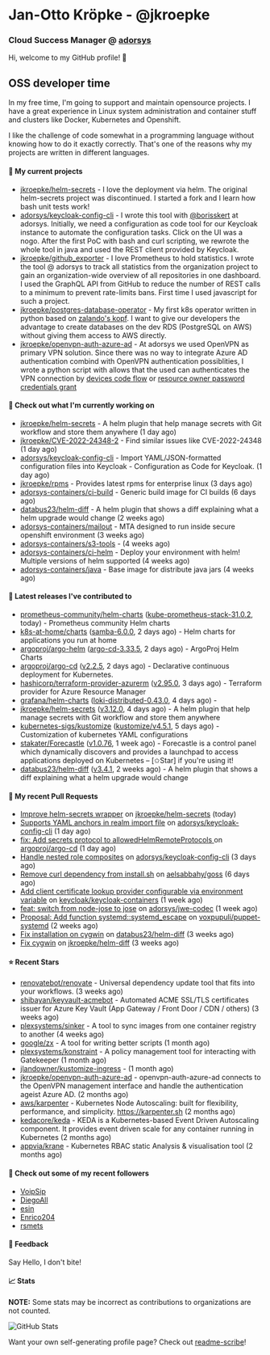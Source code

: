 # Jan-Otto Kröpke - @jkroepke
### Cloud Success Manager @ [adorsys](https://github.com/adorsys)

Hi, welcome to my GitHub profile! 👋

## OSS developer time
In my free time, I'm going to support and maintain opensource projects. I have a great experience in Linux system administration and container stuff and clusters like Docker, Kubernetes and Openshift.

I like the challenge of code somewhat in a programming language without knowing how to do it exactly correctly. That's one of the reasons why my projects are written in different languages.

#### 🌱 My current projects
- [jkroepke/helm-secrets](https://github.com/jkroepke/helm-secrets) - I love the deployment via helm. The original helm-secrets project was discontinued. I started a fork and I learn how bash unit tests work!
- [adorsys/keycloak-config-cli](https://github.com/adorsys/keycloak-config-cli) - I wrote this tool with [@borisskert](https://github.com/borisskert) at adorsys. Initially, we need a configuration as code tool for our Keycloak instance to automate the configuration tasks. Click on the UI was a nogo. After the first PoC with bash and curl scripting, we rewrote the whole tool in java and used the REST client provided by Keycloak.
- [jkroepke/github_exporter](https://github.com/jkroepke/github_exporter) - I love Prometheus to hold statistics. I wrote the tool @ adorsys to track all statistics from the organization project to gain an organization-wide overview of all repositories in one dashboard. I used the GraphQL API from GitHub to reduce the number of REST calls to a minimum to prevent rate-limits bans. First time I used javascript for such a project.
- [jkroepke/postgres-database-operator](https://github.com/jkroepke/postgres-database-operator) - My first k8s operator written in python based on [zalando's kopf](https://github.com/zalando-incubator/kopf). I want to give our developers the advantage to create databases on the dev RDS (PostgreSQL on AWS) without giving them access to AWS directly.
- [jkroepke/openvpn-auth-azure-ad](https://github.com/jkroepke/openvpn-auth-azure-ad) - At adorsys we used OpenVPN as primary VPN solution. Since there was no way to integrate Azure AD authentication combind with OpenVPN authentication possiblities, I wrote a python script with allows that the used can authenticates the VPN connection by [devices code flow](https://docs.microsoft.com/en-us/azure/active-directory/develop/v2-oauth2-device-code) or [resource owner password credentials grant](https://docs.microsoft.com/en-us/azure/active-directory/develop/v2-oauth-ropc)

#### 👷 Check out what I'm currently working on

- [jkroepke/helm-secrets](https://github.com/jkroepke/helm-secrets) - A helm plugin that help manage secrets with Git workflow and store them anywhere (1 day ago)
- [jkroepke/CVE-2022-24348-2](https://github.com/jkroepke/CVE-2022-24348-2) - Find similar issues like CVE-2022-24348 (1 day ago)
- [adorsys/keycloak-config-cli](https://github.com/adorsys/keycloak-config-cli) - Import YAML/JSON-formatted configuration files into Keycloak - Configuration as Code for Keycloak. (1 day ago)
- [jkroepke/rpms](https://github.com/jkroepke/rpms) - Provides latest rpms for enterprise linux (3 days ago)
- [adorsys-containers/ci-build](https://github.com/adorsys-containers/ci-build) - Generic build image for CI builds (6 days ago)
- [databus23/helm-diff](https://github.com/databus23/helm-diff) - A helm plugin that shows a diff explaining what a helm upgrade would change (2 weeks ago)
- [adorsys-containers/mailout](https://github.com/adorsys-containers/mailout) - MTA designed to run inside secure openshift environment (3 weeks ago)
- [adorsys-containers/s3-tools](https://github.com/adorsys-containers/s3-tools) -  (4 weeks ago)
- [adorsys-containers/ci-helm](https://github.com/adorsys-containers/ci-helm) - Deploy your environment with helm! Multiple versions of helm supported (4 weeks ago)
- [adorsys-containers/java](https://github.com/adorsys-containers/java) - Base image for distribute java jars (4 weeks ago)

#### 🔭 Latest releases I've contributed to

- [prometheus-community/helm-charts](https://github.com/prometheus-community/helm-charts) ([kube-prometheus-stack-31.0.2](https://github.com/prometheus-community/helm-charts/releases/tag/kube-prometheus-stack-31.0.2), today) - Prometheus community Helm charts
- [k8s-at-home/charts](https://github.com/k8s-at-home/charts) ([samba-6.0.0](https://github.com/k8s-at-home/charts/releases/tag/samba-6.0.0), 2 days ago) - Helm charts for applications you run at home
- [argoproj/argo-helm](https://github.com/argoproj/argo-helm) ([argo-cd-3.33.5](https://github.com/argoproj/argo-helm/releases/tag/argo-cd-3.33.5), 2 days ago) - ArgoProj Helm Charts
- [argoproj/argo-cd](https://github.com/argoproj/argo-cd) ([v2.2.5](https://github.com/argoproj/argo-cd/releases/tag/v2.2.5), 2 days ago) - Declarative continuous deployment for Kubernetes.
- [hashicorp/terraform-provider-azurerm](https://github.com/hashicorp/terraform-provider-azurerm) ([v2.95.0](https://github.com/hashicorp/terraform-provider-azurerm/releases/tag/v2.95.0), 3 days ago) - Terraform provider for Azure Resource Manager
- [grafana/helm-charts](https://github.com/grafana/helm-charts) ([loki-distributed-0.43.0](https://github.com/grafana/helm-charts/releases/tag/loki-distributed-0.43.0), 4 days ago) - 
- [jkroepke/helm-secrets](https://github.com/jkroepke/helm-secrets) ([v3.12.0](https://github.com/jkroepke/helm-secrets/releases/tag/v3.12.0), 4 days ago) - A helm plugin that help manage secrets with Git workflow and store them anywhere
- [kubernetes-sigs/kustomize](https://github.com/kubernetes-sigs/kustomize) ([kustomize/v4.5.1](https://github.com/kubernetes-sigs/kustomize/releases/tag/kustomize%2Fv4.5.1), 5 days ago) - Customization of kubernetes YAML configurations
- [stakater/Forecastle](https://github.com/stakater/Forecastle) ([v1.0.76](https://github.com/stakater/Forecastle/releases/tag/v1.0.76), 1 week ago) - Forecastle is a control panel which dynamically discovers and provides a launchpad to access applications deployed on Kubernetes  – [✩Star] if you&#39;re using it!
- [databus23/helm-diff](https://github.com/databus23/helm-diff) ([v3.4.1](https://github.com/databus23/helm-diff/releases/tag/v3.4.1), 2 weeks ago) - A helm plugin that shows a diff explaining what a helm upgrade would change

#### 🔨 My recent Pull Requests

- [Improve helm-secrets wrapper](https://github.com/jkroepke/helm-secrets/pull/186) on [jkroepke/helm-secrets](https://github.com/jkroepke/helm-secrets) (today)
- [Supports YAML anchors in realm import file](https://github.com/adorsys/keycloak-config-cli/pull/633) on [adorsys/keycloak-config-cli](https://github.com/adorsys/keycloak-config-cli) (1 day ago)
- [fix: Add secrets protocol to allowedHelmRemoteProtocols ](https://github.com/argoproj/argo-cd/pull/8398) on [argoproj/argo-cd](https://github.com/argoproj/argo-cd) (1 day ago)
- [Handle nested role composites](https://github.com/adorsys/keycloak-config-cli/pull/631) on [adorsys/keycloak-config-cli](https://github.com/adorsys/keycloak-config-cli) (3 days ago)
- [Remove curl dependency from install.sh](https://github.com/aelsabbahy/goss/pull/736) on [aelsabbahy/goss](https://github.com/aelsabbahy/goss) (6 days ago)
- [Add client certificate lookup provider configurable via environment variable](https://github.com/keycloak/keycloak-containers/pull/373) on [keycloak/keycloak-containers](https://github.com/keycloak/keycloak-containers) (1 week ago)
- [feat: switch from node-jose to jose](https://github.com/adorsys/jwe-codec/pull/24) on [adorsys/jwe-codec](https://github.com/adorsys/jwe-codec) (1 week ago)
- [Proposal: Add function systemd::systemd_escape](https://github.com/voxpupuli/puppet-systemd/pull/243) on [voxpupuli/puppet-systemd](https://github.com/voxpupuli/puppet-systemd) (2 weeks ago)
- [Fix installation on cygwin](https://github.com/databus23/helm-diff/pull/353) on [databus23/helm-diff](https://github.com/databus23/helm-diff) (3 weeks ago)
- [Fix cygwin](https://github.com/jkroepke/helm-diff/pull/2) on [jkroepke/helm-diff](https://github.com/jkroepke/helm-diff) (3 weeks ago)

#### ⭐ Recent Stars

- [renovatebot/renovate](https://github.com/renovatebot/renovate) - Universal dependency update tool that fits into your workflows. (3 weeks ago)
- [shibayan/keyvault-acmebot](https://github.com/shibayan/keyvault-acmebot) - Automated ACME SSL/TLS certificates issuer for Azure Key Vault (App Gateway / Front Door / CDN / others) (3 weeks ago)
- [plexsystems/sinker](https://github.com/plexsystems/sinker) - A tool to sync images from one container registry to another (4 weeks ago)
- [google/zx](https://github.com/google/zx) - A tool for writing better scripts (1 month ago)
- [plexsystems/konstraint](https://github.com/plexsystems/konstraint) - A policy management tool for interacting with Gatekeeper (1 month ago)
- [jlandowner/kustomize-ingress](https://github.com/jlandowner/kustomize-ingress) -  (1 month ago)
- [jkroepke/openvpn-auth-azure-ad](https://github.com/jkroepke/openvpn-auth-azure-ad) - openvpn-auth-azure-ad connects to the OpenVPN management interface and handle the authentication ageist Azure AD. (2 months ago)
- [aws/karpenter](https://github.com/aws/karpenter) - Kubernetes Node Autoscaling: built for flexibility, performance, and simplicity. https://karpenter.sh (2 months ago)
- [kedacore/keda](https://github.com/kedacore/keda) -  KEDA is a Kubernetes-based Event Driven Autoscaling component. It provides event driven scale for any container running in Kubernetes  (2 months ago)
- [appvia/krane](https://github.com/appvia/krane) - Kubernetes RBAC static Analysis &amp; visualisation tool (2 months ago)

#### 👯 Check out some of my recent followers

- [VoipSip](https://github.com/VoipSip)
- [DiegoAll](https://github.com/DiegoAll)
- [esin](https://github.com/esin)
- [Enrico204](https://github.com/Enrico204)
- [rsmets](https://github.com/rsmets)

#### 💬 Feedback

Say Hello, I don't bite!

#### 📈 Stats

**NOTE:** Some stats may be incorrect as contributions to organizations
are not counted.

![GitHub Stats](https://github-readme-stats.vercel.app/api?username=jkroepke&count_private=false&theme=tokyonight&show_icons=true)

Want your own self-generating profile page? Check out [readme-scribe](https://github.com/muesli/readme-scribe)!
